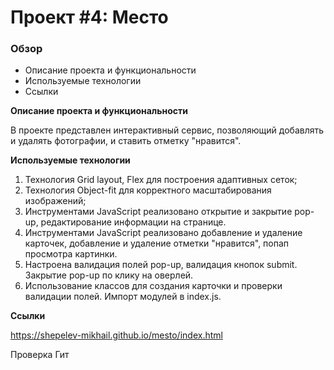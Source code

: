 # Проект #4: Место

### Обзор
* Описание проекта и функциональности
* Используемые технологии
* Ссылки

**Описание проекта и функциональности**

В проекте представлен интерактивный сервис, позволяющий добавлять и удалять фотографии, и ставить отметку "нравится".

**Используемые технологии**

1. Технология Grid layout, Flex для построения адаптивных сеток;
2. Технология Object-fit для корректного масштабирования изображений;
3. Инструментами JavaScript реализовано открытие и закрытие pop-up, редактирование информации на странице.
4. Инструментами JavaScript реализовано добавление и удаление карточек, добавление и удаление отметки "нравится", попап просмотра картинки.
5. Настроена валидация полей pop-up, валидация кнопок submit. Закрытие pop-up по клику на оверлей.
6. Использование классов для создания карточки и проверки валидации полей. Импорт модулей в index.js.

**Ссылки**

https://shepelev-mikhail.github.io/mesto/index.html

Проверка Гит

